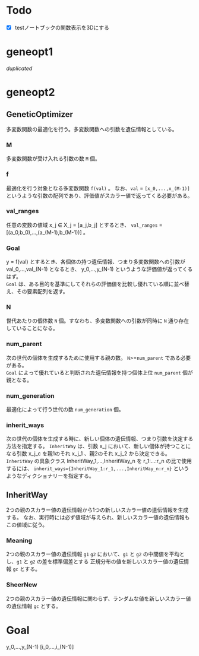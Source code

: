 # Todo
- [x] testノートブックの関数表示を3Dにする
# geneopt1
_duplicated_
# geneopt2
## GeneticOptimizer
多変数関数の最適化を行う。多変数関数への引数を遺伝情報としている。
### M
多変数関数が受け入れる引数の数 `M` 個。
### f
最適化を行う対象となる多変数関数 `f(val)` 。
なお、`val` = `[x_0,...,x_(M-1)]` というような引数の配列であり、評価値がスカラー値で返ってくる必要がある。

### val_ranges
任意の変数の値域 x_j ∈ X_j = [a_j,b_j] とするとき、
 `val_ranges` = [(a_0,b_0),...,(a_(M-1),b_(M-1))] 。

### Goal
y = f(val) とするとき、各個体の持つ遺伝情報、つまり多変数関数への引数が
 val_0,...,val_(N-1) となるとき、
 y_0,...,y_(N-1) というような評価値が返ってくるはず。
<br>`Goal` は、ある目的を基準にしてそれらの評価値を比較し優れている順に並べ替え、その要素配列を返す。

### N
世代あたりの個体数 `N` 個。すなわち、多変数関数への引数が同時に `N` 通り存在していることになる。

### num_parent
次の世代の個体を生成するために使用する親の数。 `N`>=`num_parent` である必要がある。
<br>`Goal` によって優れていると判断された遺伝情報を持つ個体上位 `num_parent` 個が親となる。

### num_generation
最適化によって行う世代の数 `num_generation` 個。

### inherit_ways
次の世代の個体を生成する時に、新しい個体の遺伝情報、つまり引数を決定する方法を指定する。
 `InheritWay` は、引数 x_j において、新しい個体が持つことになる引数 x_j_c を親1のそれ x_j_1 、親2のそれ x_j_2 から決定できる。
<br> `InheritWay` の具象クラス InheritWay_1,...,InheritWay_n を r_1:...:r_n の比で使用するには、
 `inherit_ways={InheritWay_1:r_1,...,InheritWay_n:r_n}` というようなディクショナリーを指定する。

## InheritWay
2つの親のスカラー値の遺伝情報から1つの新しいスカラー値の遺伝情報を生成する。
なお、実行時には必ず値域が与えられ、新しいスカラー値の遺伝情報もこの値域に従う。
### Meaning
2つの親のスカラー値の遺伝情報 `g1` `g2` において、`g1` と `g2` の中間値を平均とし、`g1` と `g2` の差を標準偏差とする
正規分布の値を新しいスカラー値の遺伝情報 `gc` とする。
### SheerNew
2つの親のスカラー値の遺伝情報に関わらず、ランダムな値を新しいスカラー値の遺伝情報 `gc` とする。

# Goal
y_0,...,y_(N-1)
[i_0,...,i_(N-1)]
